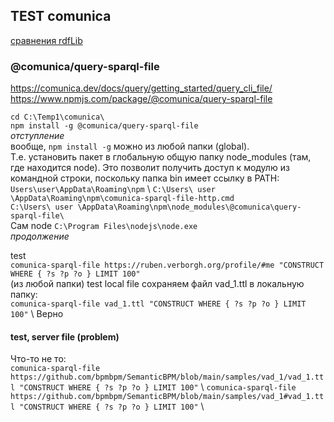 ## TEST comunica 
[сравнения rdfLib](https://github.com/bpmbpm/doc/blob/main/test/rdf_lib.md)
### @comunica/query-sparql-file
https://comunica.dev/docs/query/getting_started/query_cli_file/  
https://www.npmjs.com/package/@comunica/query-sparql-file

`cd C:\Temp1\comunica\` \
`npm install -g @comunica/query-sparql-file` \
*отступление*  
вообще, `npm install -g`  можно из любой папки (global).  
Т.е. установить пакет в глобальную общую папку node_modules (там, где находится node). Это позволит получить доступ к модулю из командной строки, поскольку папка bin имеет ссылку в PATH:   
`Users\user\AppData\Roaming\npm` \ 
`C:\Users\ user \AppData\Roaming\npm\comunica-sparql-file-http.cmd` \
`C:\Users\ user \AppData\Roaming\npm\node_modules\@comunica\query-sparql-file\` \
Сам node `C:\Program Files\nodejs\node.exe` \
*продолжение*    

test  
`comunica-sparql-file https://ruben.verborgh.org/profile/#me "CONSTRUCT WHERE { ?s ?p ?o } LIMIT 100"` \
(из любой папки) 
test local file 
сохраняем файл vad_1.ttl в локальную папку:  
`comunica-sparql-file vad_1.ttl "CONSTRUCT WHERE { ?s ?p ?o } LIMIT 100"` \ 
Верно

#### test, server file (problem) 
Что-то не то:  
`comunica-sparql-file https://github.com/bpmbpm/SemanticBPM/blob/main/samples/vad_1/vad_1.ttl "CONSTRUCT WHERE { ?s ?p ?o } LIMIT 100"` \ 
`comunica-sparql-file https://github.com/bpmbpm/SemanticBPM/blob/main/samples/vad_1#vad_1.ttl "CONSTRUCT WHERE { ?s ?p ?o } LIMIT 100"` \
